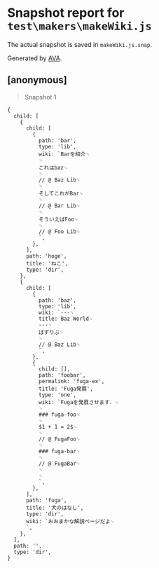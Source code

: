# Snapshot report for `test\makers\makeWiki.js`

The actual snapshot is saved in `makeWiki.js.snap`.

Generated by [AVA](https://ava.li).

## [anonymous]

> Snapshot 1

    {
      child: [
        {
          child: [
            {
              path: 'bar',
              type: 'lib',
              wiki: `Barを紹介␊
              ␊
              これはbaz␊
              ␊
              // @ Baz Lib␊
              ␊
              そしてこれがBar␊
              ␊
              // @ Bar Lib␊
              ␊
              そういえばFoo␊
              ␊
              // @ Foo Lib␊
              `,
            },
          ],
          path: 'hoge',
          title: 'ねこ',
          type: 'dir',
        },
        {
          child: [
            {
              path: 'baz',
              type: 'lib',
              wiki: `---␊
              title: Baz World␊
              ---␊
              ばずりぶ␊
              ␊
              // @ Baz Lib␊
              `,
            },
            {
              child: [],
              path: 'foobar',
              permalink: 'fuga-ex',
              title: 'Fuga発展',
              type: 'one',
              wiki: `Fugaを発展させます．␊
              ␊
              ### fuga-foo␊
              ␊
              $1 + 1 = 2$␊
              ␊
              // @ FugaFoo␊
              ␊
              ### fuga-bar␊
              ␊
              // @ FugaBar␊
              ␊
              ␊
              `,
            },
          ],
          path: 'fuga',
          title: '犬のはなし',
          type: 'dir',
          wiki: `おおまかな解説ページだよ␊
          `,
        },
      ],
      path: '',
      type: 'dir',
    }

